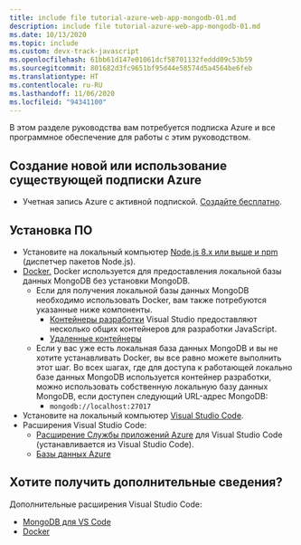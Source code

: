 ```yaml
---
title: include file tutorial-azure-web-app-mongodb-01.md
description: include file tutorial-azure-web-app-mongodb-01.md
ms.date: 10/13/2020
ms.topic: include
ms.custom: devx-track-javascript
ms.openlocfilehash: 61bb61d147e01061dcf58701132feddd09c53b59
ms.sourcegitcommit: 801682d3fc9651bf95d44e58574d5a4564be6feb
ms.translationtype: HT
ms.contentlocale: ru-RU
ms.lasthandoff: 11/06/2020
ms.locfileid: "94341100"
---
```

В этом разделе руководства вам потребуется подписка Azure и все программное обеспечение для работы с этим руководством.

## <a name="create-or-use-existing-azure-subscription"></a>Создание новой или использование существующей подписки Azure 

* Учетная запись Azure с активной подпиской. [Создайте бесплатно](https://azure.microsoft.com/free/?utm_source=campaign&utm_campaign=vscode-tutorial-appservice-extension&mktingSource=vscode-tutorial-appservice-extension).

## <a name="install-software"></a>Установка ПО

- Установите на локальный компьютер [Node.js 8.x или выше и npm](https://nodejs.org/en/download) (диспетчер пакетов Node.js).
- [Docker.](https://docs.docker.com/get-docker/) Docker используется для предоставления локальной базы данных MongoDB без установки MongoDB. 
    - Если для получения локальной базы данных MongoDB необходимо использовать Docker, вам также потребуются указанные ниже компоненты.
        -  [Контейнеры разработки](https://code.visualstudio.com/docs/remote/containers) Visual Studio предоставляют несколько общих контейнеров для разработки JavaScript. 
        - [Удаленные контейнеры](https://marketplace.visualstudio.com/items?itemName=ms-vscode-remote.remote-containers)
    - Если у вас уже есть локальная база данных MongoDB и вы не хотите устанавливать Docker, вы все равно можете выполнить этот шаг. Во всех шагах, где для доступа к работающей локально базе данных MongoDB используется контейнер разработки, можно использовать собственную локальную базу данных MongoDB, если доступен следующий URL-адрес MongoDB: 
        - `mongodb://localhost:27017`
- Установите на локальный компьютер [Visual Studio Code](https://code.visualstudio.com/). 
- Расширения Visual Studio Code:
    - [Расширение Службы приложений Azure](https://marketplace.visualstudio.com/items?itemName=ms-azuretools.vscode-azureappservice) для Visual Studio Code (устанавливается из Visual Studio Code).
    - [Базы данных Azure](https://marketplace.visualstudio.com/items?itemName=ms-azuretools.vscode-cosmosdb)

## <a name="want-to-know-more"></a>Хотите получить дополнительные сведения? 

Дополнительные расширения Visual Studio Code:
* [MongoDB для VS Code](https://marketplace.visualstudio.com/items?itemName=mongodb.mongodb-vscode)
* [Docker](https://marketplace.visualstudio.com/items?itemName=ms-azuretools.vscode-docker)